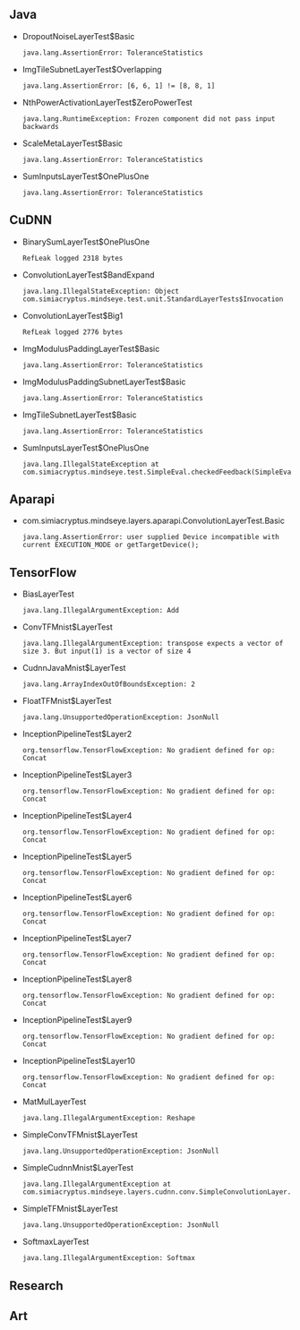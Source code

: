 ## Java

* DropoutNoiseLayerTest$Basic
    ```
    java.lang.AssertionError: ToleranceStatistics
    ```
* ImgTileSubnetLayerTest$Overlapping
    ```
	java.lang.AssertionError: [6, 6, 1] != [8, 8, 1]
    ```
* NthPowerActivationLayerTest$ZeroPowerTest
    ```
	java.lang.RuntimeException: Frozen component did not pass input backwards
    ```
* ScaleMetaLayerTest$Basic
    ```
	java.lang.AssertionError: ToleranceStatistics
    ```
* SumInputsLayerTest$OnePlusOne
    ```
	java.lang.AssertionError: ToleranceStatistics
    ```

	

## CuDNN

* BinarySumLayerTest$OnePlusOne
    ```
	RefLeak logged 2318 bytes
    ```
* ConvolutionLayerTest$BandExpand
    ```
	java.lang.IllegalStateException: Object com.simiacryptus.mindseye.test.unit.StandardLayerTests$Invocation
    ```
* ConvolutionLayerTest$Big1
    ```
	RefLeak logged 2776 bytes
    ```
* ImgModulusPaddingLayerTest$Basic
    ```
	java.lang.AssertionError: ToleranceStatistics
    ```
* ImgModulusPaddingSubnetLayerTest$Basic
    ```
	java.lang.AssertionError: ToleranceStatistics
    ```
* ImgTileSubnetLayerTest$Basic
    ```
	java.lang.AssertionError: ToleranceStatistics
    ```
* SumInputsLayerTest$OnePlusOne
    ```
	java.lang.IllegalStateException at com.simiacryptus.mindseye.test.SimpleEval.checkedFeedback(SimpleEval.java:101)
    ```

## Aparapi

* com.simiacryptus.mindseye.layers.aparapi.ConvolutionLayerTest.Basic
    ```
	java.lang.AssertionError: user supplied Device incompatible with current EXECUTION_MODE or getTargetDevice();
    ```

## TensorFlow

* BiasLayerTest
    ```
	java.lang.IllegalArgumentException: Add
    ```
* ConvTFMnist$LayerTest
    ```
	java.lang.IllegalArgumentException: transpose expects a vector of size 3. But input(1) is a vector of size 4
    ```
* CudnnJavaMnist$LayerTest
    ```
	java.lang.ArrayIndexOutOfBoundsException: 2
    ```
* FloatTFMnist$LayerTest
    ```
	java.lang.UnsupportedOperationException: JsonNull
    ```
* InceptionPipelineTest$Layer2
    ```
	org.tensorflow.TensorFlowException: No gradient defined for op: Concat
    ```
* InceptionPipelineTest$Layer3
    ```
	org.tensorflow.TensorFlowException: No gradient defined for op: Concat
    ```
* InceptionPipelineTest$Layer4
    ```
	org.tensorflow.TensorFlowException: No gradient defined for op: Concat
    ```
* InceptionPipelineTest$Layer5
    ```
	org.tensorflow.TensorFlowException: No gradient defined for op: Concat
    ```
* InceptionPipelineTest$Layer6
    ```
	org.tensorflow.TensorFlowException: No gradient defined for op: Concat
    ```
* InceptionPipelineTest$Layer7
    ```
	org.tensorflow.TensorFlowException: No gradient defined for op: Concat
    ```
* InceptionPipelineTest$Layer8
    ```
	org.tensorflow.TensorFlowException: No gradient defined for op: Concat
    ```
* InceptionPipelineTest$Layer9
    ```
	org.tensorflow.TensorFlowException: No gradient defined for op: Concat
    ```
* InceptionPipelineTest$Layer10
    ```
	org.tensorflow.TensorFlowException: No gradient defined for op: Concat
    ```
* MatMulLayerTest
    ```
	java.lang.IllegalArgumentException: Reshape
    ```
* SimpleConvTFMnist$LayerTest
    ```
	java.lang.UnsupportedOperationException: JsonNull
    ```
* SimpleCudnnMnist$LayerTest
    ```
	java.lang.IllegalArgumentException at com.simiacryptus.mindseye.layers.cudnn.conv.SimpleConvolutionLayer.getOutputSize(SimpleConvolutionLayer.java:475)
    ```
* SimpleTFMnist$LayerTest
    ```
	java.lang.UnsupportedOperationException: JsonNull
    ```
* SoftmaxLayerTest
    ```
	java.lang.IllegalArgumentException: Softmax
    ```

## Research

## Art